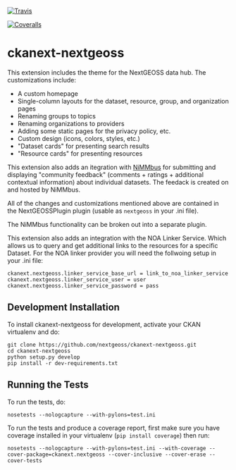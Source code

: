 [![Travis](https://travis-ci.org/NextGeoss/ckanext-nextgeoss.svg?branch=master)](https://travis-ci.org/NextGeoss/ckanext-nextgeoss)

[![Coveralls](https://coveralls.io/repos/NextGeoss/ckanext-nextgeoss/badge.svg)](https://coveralls.io/r/NextGeoss/ckanext-nextgeoss)

# ckanext-nextgeoss

This extension includes the theme for the NextGEOSS data hub. The customizations include:

- A custom homepage
- Single-column layouts for the dataset, resource, group, and organization pages
- Renaming groups to topics
- Renaming organizations to providers
- Adding some static pages for the privacy policy, etc.
- Custom design (icons, colors, styles, etc.)
- "Dataset cards" for presenting search results
- "Resource cards" for presenting resources

This extension also adds an itegration with [NiMMbus](https://www.opengis.uab.cat/nimmbus) for submitting and displaying "community feedback" (comments + ratings + additional contextual information) about individual datasets. The feedack is created on and hosted by NiMMbus.

All of the changes and customizations mentioned above are contained in the NextGEOSSPlugin plugin (usable as `nextgeoss` in your .ini file).

The NiMMbus functionality can be broken out into a separate plugin.

This extension also adds an integration with the NOA Linker Service. Which allows us to query and get additional
links to the resources for a specific Dataset.
For the NOA linker provider you will need the follwoing setup in your .ini file:

```
ckanext.nextgeoss.linker_service_base_url = link_to_noa_linker_service
ckanext.nextgeoss.linker_service_user = user
ckanext.nextgeoss.linker_service_password = pass
```

## Development Installation

To install ckanext-nextgeoss for development, activate your CKAN virtualenv and
do:

```
git clone https://github.com/nextgeoss/ckanext-nextgeoss.git
cd ckanext-nextgeoss
python setup.py develop
pip install -r dev-requirements.txt
```

## Running the Tests

To run the tests, do:

```
nosetests --nologcapture --with-pylons=test.ini
```

To run the tests and produce a coverage report, first make sure you have
coverage installed in your virtualenv (`pip install coverage`) then run:

```
nosetests --nologcapture --with-pylons=test.ini --with-coverage --cover-package=ckanext.nextgeoss --cover-inclusive --cover-erase --cover-tests
```
